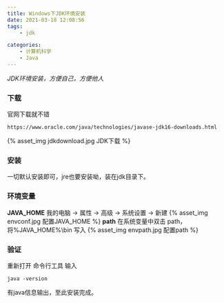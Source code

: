 ```yaml
---
title: Windows下JDK环境安装
date: 2021-03-18 12:08:56
tags:
    - jdk

categories:
    - 计算机科学
    - Java
---
```


*JDK环境安装，方便自己，方便他人*
<!--more-->

### 下载
官网下载就不错

    https://www.oracle.com/java/technologies/javase-jdk16-downloads.html
{% asset_img jdkdownload.jpg JDK下载 %}

### 安装
一切默认安装即可，jre也要安装呦，装在jdk目录下。

### 环境变量
**JAVA_HOME**
我的电脑 -> 属性 -> 高级 -> 系统设置 -> 新建
{% asset_img envconf.jpg 配置JAVA_HOME %}
**path**
在系统变量中双击 path，将%JAVA_HOME%\bin 写入
{% asset_img envpath.jpg 配置path %}

### 验证
重新打开 命令行工具 输入

    java -version

有java信息输出，至此安装完成。

